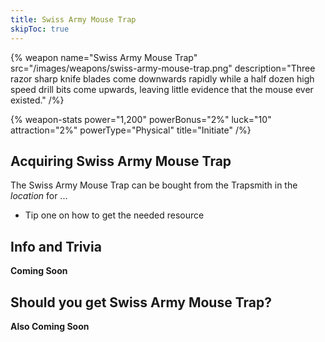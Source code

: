 ```yaml
---
title: Swiss Army Mouse Trap
skipToc: true
---
```


{% weapon
 name="Swiss Army Mouse Trap"
 src="/images/weapons/swiss-army-mouse-trap.png"
 description="Three razor sharp knife blades come downwards rapidly while a half dozen high speed drill bits come upwards, leaving little evidence that the mouse ever existed."
/%}

{% weapon-stats
 power="1,200"
 powerBonus="2%"
 luck="10"
 attraction="2%"
 powerType="Physical"
 title="Initiate"
/%}

## Acquiring Swiss Army Mouse Trap

The Swiss Army Mouse Trap can be bought from the Trapsmith in the *location* for ...

- Tip one on how to get the needed resource

## Info and Trivia

**Coming Soon**

## Should you get Swiss Army Mouse Trap?

**Also Coming Soon**
